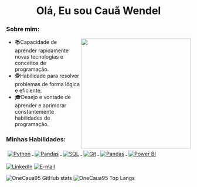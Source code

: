 <h1 align="center">Olá, Eu sou Cauã Wendel</h1>
<h3 align="left">Sobre mim:</h3>

<img src="https://cdni.iconscout.com/illustration/premium/thumb/back-end-developer-4316118-3611968.png" width="300px" align="right">

 - 📚Capacidade de aprender rapidamente novas tecnologias e conceitos de programação.
 - 🕵️Habilidade para resolver problemas de forma lógica e eficiente.
 - 🎓Desejo e vontade de aprender e aprimorar constantemente habilidades de programação.
 
<p align="left">
</p>

<h3 align="left">Minhas Habilidades:</h3>
<p align="left">
  <a href="https://www.python.org/">
    <img src="https://img.shields.io/badge/Python-3776AB.svg?style=for-the-badge&logo=Python&logoColor=white" alt="Python" style="vertical-align: middle; margin: 4px;"/>
  </a>
  <a href="https://www.mysql.com/">
    <img src="https://img.shields.io/badge/pandas-150458.svg?style=for-the-badge&logo=pandas&logoColor=white" alt="Pandas" style="vertical-align: middle; margin: 4px;"/>
  </a>
  <a href="https://developer.mozilla.org/en-US/docs/Web/JavaScript">
    <img src="https://img.shields.io/badge/MySQL-4479A1.svg?style=for-the-badge&logo=MySQL&logoColor=white" alt="SQL" style="vertical-align: middle; margin: 4px;"/>
  </a>
  <a href="https://www.php.net/">
    <img src="https://img.shields.io/badge/Git-F05032.svg?style=for-the-badge&logo=Git&logoColor=white" alt="Git" style="vertical-align: middle; margin: 4px;"/>
  </a>
  <a href="https://pandas.pydata.org/">
    <img src="URL_DO_BADGE_PANDAS" alt="Pandas" style="vertical-align: middle; margin: 4px;"/>
  </a>
  <a href="https://powerbi.microsoft.com/">
    <img src="URL_DO_BADGE_POWERBI" alt="Power BI" style="vertical-align: middle; margin: 4px;"/>
  </a>
</p>


[![LinkedIn](https://img.shields.io/badge/linkedin-%230077B5.svg?style=for-the-badge&logo=linkedin&logoColor=white)](https://www.linkedin.com/in/cau%C3%A3-wendel-229aba314/)
[![E-mail](https://img.shields.io/badge/-Email-0077B5?style=for-the-badge&logo=microsoft-outlook&logoColor=white)](mailto:cauawendel9@gmail.com)



![OneCaua95 GitHub stats](https://github-readme-stats.vercel.app/api?username=OneCaua95&show_icons=true&theme=radical)
![OneCaua95 Top Langs](https://github-readme-stats.vercel.app/api/top-langs/?username=OneCaua95&layout=compact&theme=radical)
